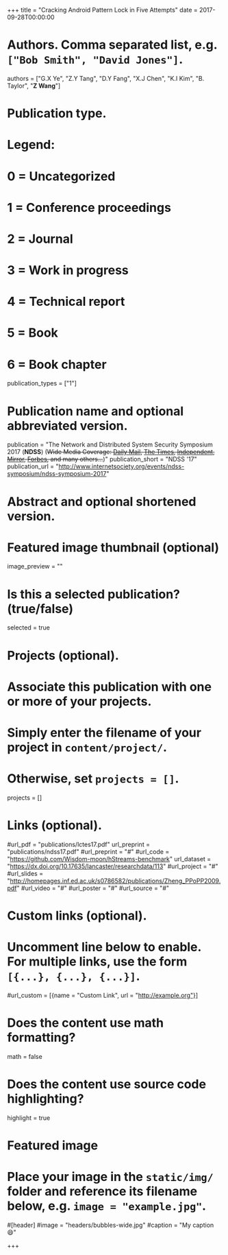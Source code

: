 +++
title = "Cracking Android Pattern Lock in Five Attempts"
date = 2017-09-28T00:00:00

# Authors. Comma separated list, e.g. `["Bob Smith", "David Jones"]`.
authors = ["G.X Ye", "Z.Y Tang", "D.Y Fang", "X.J Chen", "K.I Kim", "B. Taylor", "**Z Wang**"]

# Publication type.
# Legend:
# 0 = Uncategorized
# 1 = Conference proceedings
# 2 = Journal
# 3 = Work in progress
# 4 = Technical report
# 5 = Book
# 6 = Book chapter
publication_types = ["1"]

# Publication name and optional abbreviated version.
publication = "The Network and Distributed System Security Symposium 2017 (**NDSS**) (~~Wide Media Coverage: [Daily Mail](http://www.dailymail.co.uk/sciencetech/article-4149494/Android-pattern-locks-cracked-just-FIVE-attempts.html), [The Times](https://www.thetimes.co.uk/article/scientists-finger-security-flaw-on-smartphone-lock-dmql3hdp3), [Independent](http://www.independent.co.uk/life-style/gadgets-and-tech/news/android-phone-lock-patterns-easy-to-crack-hack-thieves-warn-tech-experts-lancaster-university-a7543281.html), [Mirror](http://www.mirror.co.uk/tech/your-android-phones-lock-pattern-9685664), [Forbes](https://www.forbes.com/sites/leemathews/2017/01/23/your-android-pattern-lock-could-be-incredibly-easy-to-crack/), and many others...~~)"
publication_short = "NDSS '17"
publication_url = "http://www.internetsociety.org/events/ndss-symposium/ndss-symposium-2017"

# Abstract and optional shortened version.


# Featured image thumbnail (optional)
image_preview = ""

# Is this a selected publication? (true/false)
selected = true 

# Projects (optional).
#   Associate this publication with one or more of your projects.
#   Simply enter the filename of your project in `content/project/`.
#   Otherwise, set `projects = []`.
projects = []

# Links (optional).
#url_pdf = "publications/lctes17.pdf"
url_preprint = "publications/ndss17.pdf"
#url_preprint = "#"
#url_code = "https://github.com/Wisdom-moon/hStreams-benchmark"
url_dataset = "https://dx.doi.org/10.17635/lancaster/researchdata/113"
#url_project = "#"
#url_slides = "http://homepages.inf.ed.ac.uk/s0786582/publications/Zheng_PPoPP2009.pdf"
#url_video = "#"
#url_poster = "#"
#url_source = "#"

# Custom links (optional).
#   Uncomment line below to enable. For multiple links, use the form `[{...}, {...}, {...}]`.
#url_custom = [{name = "Custom Link", url = "http://example.org"}]

# Does the content use math formatting?
math = false

# Does the content use source code highlighting?
highlight = true

# Featured image
# Place your image in the `static/img/` folder and reference its filename below, e.g. `image = "example.jpg"`.
#[header]
#image = "headers/bubbles-wide.jpg"
#caption = "My caption :smile:"

+++

